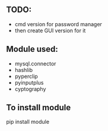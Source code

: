 ## TODO: ##
* cmd version for password manager
* then create GUI version for it

## Module used: ##
* mysql.connector
* hashlib
* pyperclip
* pyinputplus
* cyptography

## To install module ##
pip install module
